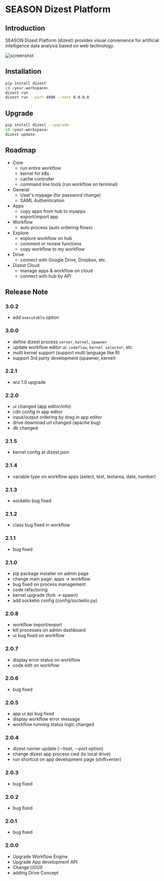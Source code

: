 # SEASON Dizest Platform

## Introduction

SEASON Dizest Platform (dizest) provides visual convenience for artificial intelligence data analysis based on web technology.

![screenshot](./screenshots/dizest.gif)

## Installation

```bash
pip install dizest
cd <your-workspace>
dizest run
dizest run --port 4000 --host 0.0.0.0
```

## Upgrade

```bash
pip install dizest --upgrade
cd <your-workspace>
dizest update
```

## Roadmap

- Core
    - run entire workflow
    - kernel for k8s
    - cache controller
    - command line tools (run workflow on terminal)
- General
    - User's mypage (for password change)
    - SAML Authentication
- Apps
    - copy apps from hub to myapps
    - export/import app
- Workflow
    - auto process (auto ordering flows)
- Explore
    - explore workflow on hub
    - comment or review functions
    - copy workflow to my workflow
- Drive
    - connect with Google Drive, Dropbox, etc.
- Dizest Cloud
    - manage apps & workflow on cloud
    - connect with hub by API

## Release Note

### 3.0.2

- add `executable` option

### 3.0.0

- define dizest process `server`, `kernel`, `spawner`
- update workflow editor ui: `codeflow`, `kernel selector`, etc
- multi kernel support (support multi language like R)
- support 3rd party development (spawner, kernel)

### 2.2.1

- wiz 1.0 upgrade

### 2.2.0

- ui changed (app editor/info)
- cdn config in app editor
- input/output ordering by drag in app editor
- drive download url changed (apache bug)
- db changed

### 2.1.5

- kernel config at dizest.json

### 2.1.4

- variable type on workflow apps (select, text, textarea, date, number)

### 2.1.3

- socketio bug fixed

### 2.1.2

- class bug fixed in workflow

### 2.1.1
- bug fixed

### 2.1.0
- pip package installer on admin page
- change main page: apps -> workflow
- bug fixed on process management
- code refactoring
- kernel upgrade (fork -> spawn)
- add socketio config (config/socketio.py)

### 2.0.8
- workflow import/export
- kill processes on admin dashboard
- ui bug fixed on workflow

### 2.0.7
- display error status on workflow
- code edit on workflow

### 2.0.6
- bug fixed

### 2.0.5
- app ui api bug fixed
- display workflow error message
- workflow running status logic changed

### 2.0.4
- dizest runner update (--host, --port option)
- change dizest app process cwd (to local drive)
- run shortcut on app development page (shift+enter)

### 2.0.3
- bug fixed

### 2.0.2
- bug fixed

### 2.0.1
- bug fixed

### 2.0.0
- Upgrade Workflow Engine
- Upgrade App development API
- Change UI/UX
- adding Drive Concept
